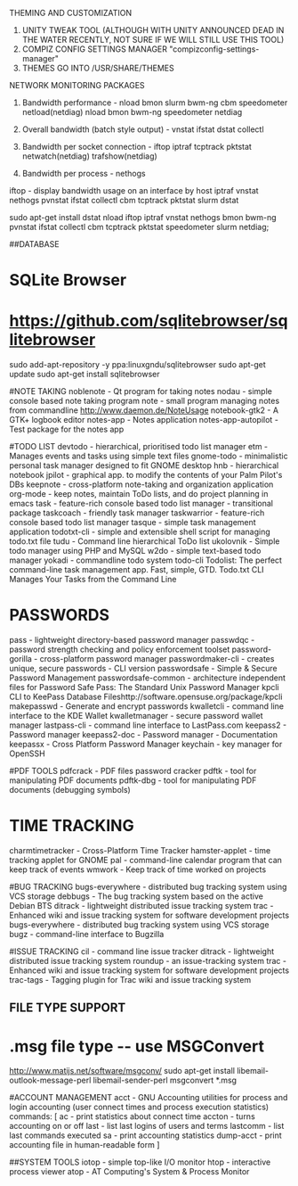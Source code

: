 THEMING AND CUSTOMIZATION
1. UNITY TWEAK TOOL (ALTHOUGH WITH UNITY ANNOUNCED DEAD IN THE WATER RECENTLY, NOT SURE IF WE WILL STILL USE THIS TOOL)
2. COMPIZ CONFIG SETTINGS MANAGER "compizconfig-settings-manager"
3. THEMES GO INTO /USR/SHARE/THEMES


NETWORK MONITORING PACKAGES
1. Bandwidth performance - nload bmon slurm bwm-ng cbm speedometer netload(netdiag)
nload
bmon
bwm-ng
speedometer
netdiag

2. Overall bandwidth (batch style output) - vnstat ifstat dstat collectl

2. Bandwidth per socket connection - iftop iptraf tcptrack pktstat netwatch(netdiag) trafshow(netdiag)

3. Bandwidth per process - nethogs

iftop - display bandwidth usage on an interface by host
iptraf
vnstat
nethogs
pvnstat
ifstat
collectl
cbm
tcptrack
pktstat
slurm
dstat

sudo apt-get install dstat nload iftop iptraf vnstat nethogs bmon bwm-ng pvnstat ifstat collectl cbm tcptrack pktstat speedometer slurm netdiag;




##DATABASE
# SQLite Browser
# https://github.com/sqlitebrowser/sqlitebrowser
sudo add-apt-repository -y ppa:linuxgndu/sqlitebrowser
sudo apt-get update
sudo apt-get install sqlitebrowser


#NOTE TAKING
noblenote - Qt program for taking notes
nodau - simple console based note taking program
note - small program managing notes from commandline http://www.daemon.de/NoteUsage
notebook-gtk2 - A GTK+ logbook editor
notes-app - Notes application
notes-app-autopilot - Test package for the notes app


#TODO LIST
devtodo - hierarchical, prioritised todo list manager
etm - Manages events and tasks using simple text files
gnome-todo - minimalistic personal task manager designed to fit GNOME desktop
hnb - hierarchical notebook
jpilot - graphical app. to modify the contents of your Palm Pilot's DBs
keepnote - cross-platform note-taking and organization application
org-mode - keep notes, maintain ToDo lists, and do project planning in emacs
task - feature-rich console based todo list manager - transitional package
taskcoach - friendly task manager
taskwarrior - feature-rich console based todo list manager
tasque - simple task management application
todotxt-cli - simple and extensible shell script for managing todo.txt file
tudu - Command line hierarchical ToDo list
ukolovnik - Simple todo manager using PHP and MySQL
w2do - simple text-based todo manager
yokadi - commandline todo system
todo-cli
Todolist: The perfect command-line task management app. Fast, simple, GTD.
Todo.txt CLI Manages Your Tasks from the Command Line


# PASSWORDS
pass - lightweight directory-based password manager
passwdqc - password strength checking and policy enforcement toolset
password-gorilla - cross-platform password manager
passwordmaker-cli - creates unique, secure passwords - CLI version
passwordsafe - Simple & Secure Password Management
passwordsafe-common - architecture independent files for Password Safe
Pass: The Standard Unix Password Manager
kpcli  CLI to KeePass Database Fileshttp://software.opensuse.org/package/kpcli
makepasswd - Generate and encrypt passwords
kwalletcli - command line interface to the KDE Wallet
kwalletmanager - secure password wallet manager
lastpass-cli - command line interface to LastPass.com
keepass2 - Password manager
keepass2-doc - Password manager - Documentation
keepassx - Cross Platform Password Manager
keychain - key manager for OpenSSH


#PDF TOOLS
pdfcrack - PDF files password cracker
pdftk - tool for manipulating PDF documents
pdftk-dbg - tool for manipulating PDF documents (debugging symbols)

# TIME TRACKING
charmtimetracker - Cross-Platform Time Tracker
hamster-applet - time tracking applet for GNOME
pal - command-line calendar program that can keep track of events
wmwork - Keep track of time worked on projects


#BUG TRACKING
bugs-everywhere - distributed bug tracking system using VCS storage
debbugs - The bug tracking system based on the active Debian BTS
ditrack - lightweight distributed issue tracking system
trac - Enhanced wiki and issue tracking system for software development projects
bugs-everywhere - distributed bug tracking system using VCS storage
bugz - command-line interface to Bugzilla


#ISSUE TRACKING
cil - command line issue tracker
ditrack - lightweight distributed issue tracking system
roundup - an issue-tracking system
trac - Enhanced wiki and issue tracking system for software development projects
trac-tags - Tagging plugin for Trac wiki and issue tracking system

## FILE TYPE SUPPORT
# .msg file type -- use MSGConvert
http://www.matijs.net/software/msgconv/
sudo apt-get install libemail-outlook-message-perl libemail-sender-perl
msgconvert *.msg


#ACCOUNT MANAGEMENT
acct - GNU Accounting utilities for process and login accounting (user connect times and process execution statistics)
  commands: [
  ac - print statistics about connect time
  accton - turns accounting on or off
  last - list last logins of users and terms
  lastcomm - list last commands executed
  sa - print accounting statistics
  dump-acct - print accounting file in human-readable form
  ]

##SYSTEM TOOLS
iotop - simple top-like I/O monitor
htop - interactive process viewer
atop - AT Computing's System & Process Monitor
